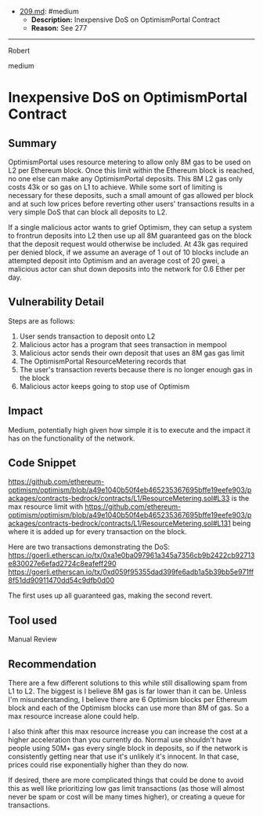 
- [209.md](0-system-findings/1-processed/solidity/0-false/209.md): #medium
  - **Description:** Inexpensive DoS on OptimismPortal Contract
  - **Reason:** See 277

---

Robert

medium

# Inexpensive DoS on OptimismPortal Contract

## Summary
OptimismPortal uses resource metering to allow only 8M gas to be used on L2 per Ethereum block. Once this limit within the Ethereum block is reached, no one else can make any OptimismPortal deposits. This 8M L2 gas only costs 43k or so gas on L1 to achieve. While some sort of limiting is necessary for these deposits, such a small amount of gas allowed per block and at such low prices before reverting other users' transactions results in a very simple DoS that can block all deposits to L2.

If a single malicious actor wants to grief Optimism, they can setup a system to frontrun deposits into L2 then use up all 8M guaranteed gas on the block that the deposit request would otherwise be included. At 43k gas required per denied block, if we assume an average of 1 out of 10 blocks include an attempted deposit into Optimism and an average cost of 20 gwei, a malicious actor can shut down deposits into the network for 0.6 Ether per day.

## Vulnerability Detail
Steps are as follows:
1. User sends transaction to deposit onto L2
2. Malicious actor has a program that sees transaction in mempool
3. Malicious actor sends their own deposit that uses an 8M gas gas limit
4. The OptimismPortal ResourceMetering records that
5. The user's transaction reverts because there is no longer enough gas in the block
6. Malicious actor keeps going to stop use of Optimism

## Impact
Medium, potentially high given how simple it is to execute and the impact it has on the functionality of the network.

## Code Snippet
https://github.com/ethereum-optimism/optimism/blob/a49e1040b50f4eb465235367695bffe19eefe903/packages/contracts-bedrock/contracts/L1/ResourceMetering.sol#L33 is the max resource limit with https://github.com/ethereum-optimism/optimism/blob/a49e1040b50f4eb465235367695bffe19eefe903/packages/contracts-bedrock/contracts/L1/ResourceMetering.sol#L131 being where it is added up for every transaction on the block.

Here are two transactions demonstrating the DoS: https://goerli.etherscan.io/tx/0xa1e0ba097961a345a7356cb9b2422cb92713e830027e6efad2724c8eafeff290 https://goerli.etherscan.io/tx/0xd059f95355dad399fe6adb1a5b39bb5e971ff8f51dd90911470dd54c9dfb0d00

The first uses up all guaranteed gas, making the second revert.

## Tool used
Manual Review

## Recommendation
There are a few different solutions to this while still disallowing spam from L1 to L2. The biggest is I believe 8M gas is far lower than it can be. Unless I'm misunderstanding, I believe there are 6 Optimism blocks per Ethereum block and each of the Optimism blocks can use more than 8M of gas. So a max resource increase alone could help.

I also think after this max resource increase you can increase the cost at a higher acceleration than you currently do. Normal use shouldn't have people using 50M+ gas every single block in deposits, so if the network is consistently getting near that use it's unlikely it's innocent. In that case, prices could rise exponentially higher than they do now.

If desired, there are more complicated things that could be done to avoid this as well like prioritizing low gas limit transactions (as those will almost never be spam or cost will be many times higher), or creating a queue for transactions.